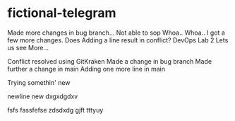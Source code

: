 # fictional-telegram
Made more changes in bug branch... Not able to sop
Whoa..
Whoa..
I got a few more changes.
Does Adding a line result in conflict?
DevOps Lab 2
Lets us see
More...

Conflict resolved using GitKraken
Made a change in bug branch
Made further a change in main
Adding one more line in main

Trying somethin' new

newline
new
dxgxdgdxv

fsfs
fassfefse
zdsdxdg
gjft
tttyuy